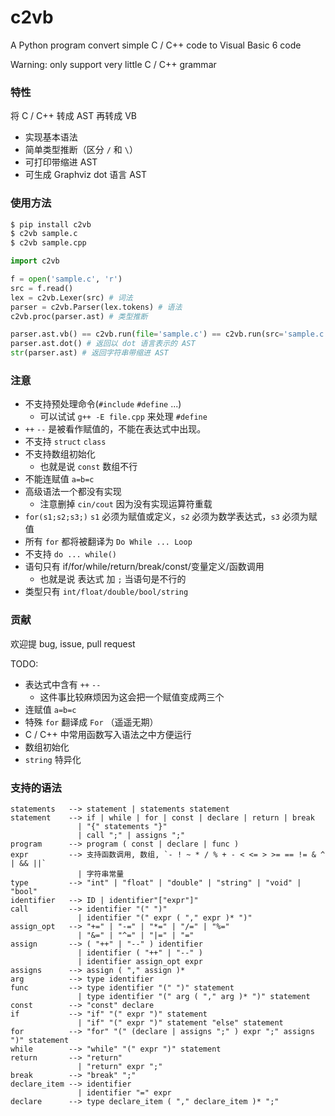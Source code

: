 # c2vb

A Python program convert simple C / C++ code to Visual Basic 6 code

Warning: only support very little C / C++ grammar

### 特性

将 C / C++ 转成 AST 再转成 VB

- 实现基本语法
- 简单类型推断（区分 `/` 和 `\`）
- 可打印带缩进 AST
- 可生成 Graphviz dot 语言 AST

### 使用方法

```bash
$ pip install c2vb
$ c2vb sample.c
$ c2vb sample.cpp
```

```python
import c2vb

f = open('sample.c', 'r')
src = f.read()
lex = c2vb.Lexer(src) # 词法
parser = c2vb.Parser(lex.tokens) # 语法
c2vb.proc(parser.ast) # 类型推断

parser.ast.vb() == c2vb.run(file='sample.c') == c2vb.run(src='sample.c') # 返回 VB 代码
parser.ast.dot() # 返回以 dot 语言表示的 AST
str(parser.ast) # 返回字符串带缩进 AST
```

### 注意

- 不支持预处理命令(`#include` `#define` ...)
  - 可以试试 `g++ -E file.cpp` 来处理 `#define`
- `++`  `--` 是被看作赋值的，不能在表达式中出现。
- 不支持 `struct` `class`
- 不支持数组初始化
  - 也就是说 `const` 数组不行
- 不能连赋值 `a=b=c`
- 高级语法一个都没有实现
  - 注意删掉 `cin/cout` 因为没有实现运算符重载
- `for(s1;s2;s3;)` `s1` 必须为赋值或定义，`s2` 必须为数学表达式，`s3` 必须为赋值
- 所有 `for` 都将被翻译为 `Do While ... Loop`
- 不支持 `do ... while()`
- 语句只有 if/for/while/return/break/const/变量定义/函数调用
  - 也就是说 表达式 加 `;` 当语句是不行的
- 类型只有 `int/float/double/bool/string`

### 贡献

欢迎提 bug, issue, pull request

TODO:

- 表达式中含有 `++` `--`
  - 这件事比较麻烦因为这会把一个赋值变成两三个
- 连赋值 `a=b=c`
- 特殊 `for` 翻译成 `For` （遥遥无期）
- C / C++ 中常用函数写入语法之中方便运行
- 数组初始化
- `string` 特异化

### 支持的语法

```
statements   --> statement | statements statement
statement    --> if | while | for | const | declare | return | break
               | "{" statements "}"
               | call ";" | assigns ";"
program      --> program ( const | declare | func )
expr         --> 支持函数调用, 数组, `- ! ~ * / % + - < <= > >= == != & ^ | && ||`
               | 字符串常量
type         --> "int" | "float" | "double" | "string" | "void" | "bool"
identifier   --> ID | identifier"["expr"]"
call         --> identifier "(" ")"
               | identifier "(" expr ( "," expr )* ")"
assign_opt   --> "+=" | "-=" | "*=" | "/=" | "%=" 
               | "&=" | "^=" | "|=" | "="
assign       --> ( "++" | "--" ) identifier
               | identifier ( "++" | "--" )
               | identifier assign_opt expr
assigns      --> assign ( "," assign )*
arg          --> type identifier
func         --> type identifier "(" ")" statement
               | type identifier "(" arg ( "," arg )* ")" statement
const        --> "const" declare
if           --> "if" "(" expr ")" statement
               | "if" "(" expr ")" statement "else" statement
for          --> "for" "(" (declare | assigns ";" ) expr ";" assigns ")" statement
while        --> "while" "(" expr ")" statement
return       --> "return"
               | "return" expr ";"
break        --> "break" ";"
declare_item --> identifier
               | identifier "=" expr
declare      --> type declare_item ( "," declare_item )* ";"
```
